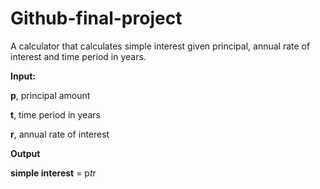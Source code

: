 # Github-final-project

A calculator that calculates simple interest given principal, annual rate of interest and time period in years.

**Input:**

   **p**, principal amount
   
   **t**, time period in years
   
   **r**, annual rate of interest
   
**Output**

   **simple interest** = p*t*r
